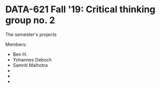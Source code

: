 # DATA-621 Fall '19: Critical thinking group no. 2

The semester's projects

Members:

* Ben H.
* Yohannes Deboch
* Samriti Malhotra
*
*
*

